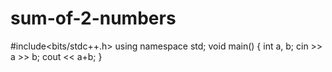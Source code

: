 # sum-of-2-numbers
#include<bits/stdc++.h>
using namespace std;
void main()
{
  int a, b;
  cin >> a >> b;
  cout << a+b;
}
